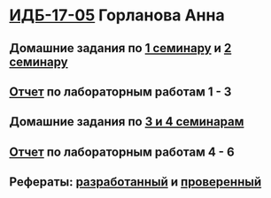 # [ИДБ-17-05](https://github.com/stankin/design-part-1/wiki/list-idb-17-05)  Горланова Анна  
## Домашние задания по [1 семинару](https://github.com/stankin/design-part-1/wiki/sem1#%D0%93%D0%BE%D1%80%D0%BB%D0%B0%D0%BD%D0%BE%D0%B2%D0%B0-%D0%90%D0%BD%D0%BD%D0%B0-%D0%9A%D0%B0%D0%BC%D1%8B%D1%88%D0%B5%D0%B2%D0%B0-%D0%9C%D0%B0%D1%80%D0%B8%D0%BD%D0%B0) и [2 семинару](https://github.com/stankin/design-part-1/wiki/sem2#%D0%93%D0%BE%D1%80%D0%BB%D0%B0%D0%BD%D0%BE%D0%B2%D0%B0-%D0%90%D0%BD%D0%BD%D0%B0-%D0%9A%D0%B0%D0%BC%D1%8B%D1%88%D0%B5%D0%B2%D0%B0-%D0%9C%D0%B0%D1%80%D0%B8%D0%BD%D0%B0)
## [Отчет](https://github.com/GorlanovaAV/gorlanovaAV.github.io/wiki/%D0%9B%D0%B0%D0%B1%D0%BE%D1%80%D0%B0%D1%82%D0%BE%D1%80%D0%BD%D1%8B%D0%B5-1,-2,-3) по лабораторным работам 1 - 3 
## Домашние задания по [3 и 4 семинарам](https://github.com/GorlanovaAV/gorlanovaAV.github.io/wiki/Business-game)
## [Отчет](https://github.com/GorlanovaAV/gorlanovaAV.github.io/wiki/%D0%9B%D0%B0%D0%B1%D0%BE%D1%80%D0%B0%D1%82%D0%BE%D1%80%D0%BD%D1%8B%D0%B5-4-6) по лабораторным работам 4 - 6 
## Рефераты: [разработанный](https://github.com/stankin/design-part-1/wiki/exam08-1) и [проверенный](https://github.com/stankin/design-part-1/wiki/exam06-2)
